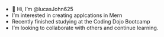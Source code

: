 - 👋 Hi, I’m @lucasJohn625
-  I’m interested in creating applcations in Mern
-  Recently finished studying at the Coding Dojo Bootcamp
-  I’m looking to collaborate with others and continue learning.


<!---
lucasJohn625/lucasJohn625 is a ✨ special ✨ repository because its `README.md` (this file) appears on your GitHub profile.
You can click the Preview link to take a look at your changes.
--->
